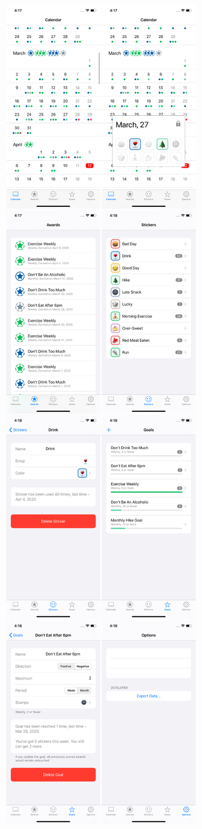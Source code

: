 <img src="./calendar.png" width="250">  <img src="./calendar-day.png" width="250">  <img src="./awards.png" width="250">  <img src="./stickers.png" width="250">  <img src="./stickers-edit.png" width="250">  <img src="./goals.png" width="250">  <img src="./goals-edit.png" width="250">  <img src="./options.png" width="250">

